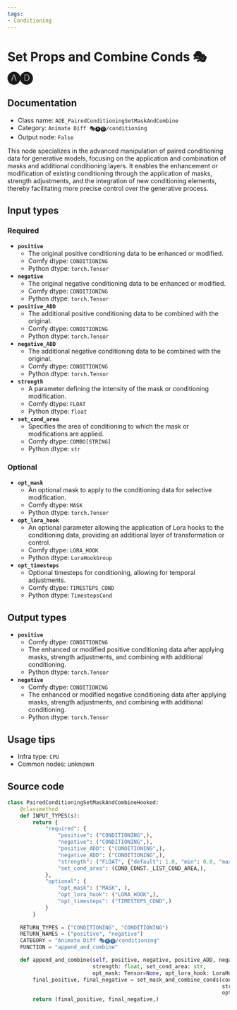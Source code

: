 ```yaml
---
tags:
- Conditioning
---
```


# Set Props and Combine Conds 🎭🅐🅓
## Documentation
- Class name: `ADE_PairedConditioningSetMaskAndCombine`
- Category: `Animate Diff 🎭🅐🅓/conditioning`
- Output node: `False`

This node specializes in the advanced manipulation of paired conditioning data for generative models, focusing on the application and combination of masks and additional conditioning layers. It enables the enhancement or modification of existing conditioning through the application of masks, strength adjustments, and the integration of new conditioning elements, thereby facilitating more precise control over the generative process.
## Input types
### Required
- **`positive`**
    - The original positive conditioning data to be enhanced or modified.
    - Comfy dtype: `CONDITIONING`
    - Python dtype: `torch.Tensor`
- **`negative`**
    - The original negative conditioning data to be enhanced or modified.
    - Comfy dtype: `CONDITIONING`
    - Python dtype: `torch.Tensor`
- **`positive_ADD`**
    - The additional positive conditioning data to be combined with the original.
    - Comfy dtype: `CONDITIONING`
    - Python dtype: `torch.Tensor`
- **`negative_ADD`**
    - The additional negative conditioning data to be combined with the original.
    - Comfy dtype: `CONDITIONING`
    - Python dtype: `torch.Tensor`
- **`strength`**
    - A parameter defining the intensity of the mask or conditioning modification.
    - Comfy dtype: `FLOAT`
    - Python dtype: `float`
- **`set_cond_area`**
    - Specifies the area of conditioning to which the mask or modifications are applied.
    - Comfy dtype: `COMBO[STRING]`
    - Python dtype: `str`
### Optional
- **`opt_mask`**
    - An optional mask to apply to the conditioning data for selective modification.
    - Comfy dtype: `MASK`
    - Python dtype: `torch.Tensor`
- **`opt_lora_hook`**
    - An optional parameter allowing the application of Lora hooks to the conditioning data, providing an additional layer of transformation or control.
    - Comfy dtype: `LORA_HOOK`
    - Python dtype: `LoraHookGroup`
- **`opt_timesteps`**
    - Optional timesteps for conditioning, allowing for temporal adjustments.
    - Comfy dtype: `TIMESTEPS_COND`
    - Python dtype: `TimestepsCond`
## Output types
- **`positive`**
    - Comfy dtype: `CONDITIONING`
    - The enhanced or modified positive conditioning data after applying masks, strength adjustments, and combining with additional conditioning.
    - Python dtype: `torch.Tensor`
- **`negative`**
    - Comfy dtype: `CONDITIONING`
    - The enhanced or modified negative conditioning data after applying masks, strength adjustments, and combining with additional conditioning.
    - Python dtype: `torch.Tensor`
## Usage tips
- Infra type: `CPU`
- Common nodes: unknown


## Source code
```python
class PairedConditioningSetMaskAndCombineHooked:
    @classmethod
    def INPUT_TYPES(s):
        return {
            "required": {
                "positive": ("CONDITIONING",),
                "negative": ("CONDITIONING",),
                "positive_ADD": ("CONDITIONING",),
                "negative_ADD": ("CONDITIONING",),
                "strength": ("FLOAT", {"default": 1.0, "min": 0.0, "max": 10.0, "step": 0.01}),
                "set_cond_area": (COND_CONST._LIST_COND_AREA,),
            },
            "optional": {
                "opt_mask": ("MASK", ),
                "opt_lora_hook": ("LORA_HOOK",),
                "opt_timesteps": ("TIMESTEPS_COND",)
            }
        }
    
    RETURN_TYPES = ("CONDITIONING", "CONDITIONING")
    RETURN_NAMES = ("positive", "negative")
    CATEGORY = "Animate Diff 🎭🅐🅓/conditioning"
    FUNCTION = "append_and_combine"

    def append_and_combine(self, positive, negative, positive_ADD, negative_ADD,
                           strength: float, set_cond_area: str,
                           opt_mask: Tensor=None, opt_lora_hook: LoraHookGroup=None, opt_timesteps: TimestepsCond=None):
        final_positive, final_negative = set_mask_and_combine_conds(conds=[positive, negative], new_conds=[positive_ADD, negative_ADD],
                                                                    strength=strength, set_cond_area=set_cond_area,
                                                                    opt_mask=opt_mask, opt_lora_hook=opt_lora_hook, opt_timesteps=opt_timesteps)
        return (final_positive, final_negative,)

```
